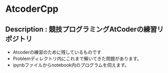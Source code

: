 # AtcoderCpp

## Description : 競技プログラミングAtCoderの練習リポジトリ
- Atcoderの練習のために残しているものです
- Problemディレクトリ内にこれまで解いてきた問題があります。
- ipynbファイルからnotebook内のプログラムを伺えます。

## 
